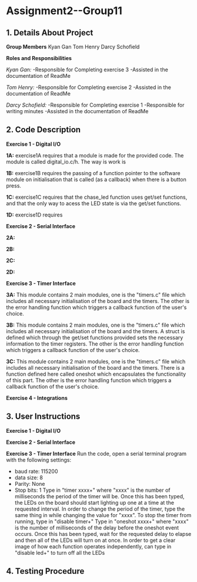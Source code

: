 # Assignment2--Group11

**1. Details About Project**
-
   
**Group Members**
Kyan Gan
Tom Henry
Darcy Schofield

**Roles and Responsibilities**

*Kyan Gan:*
-Responsible for Completing exercise 3
-Assisted in the documentation of ReadMe

*Tom Henry:*
-Responsible for Completing exercise 2
-Assisted in the documentation of ReadMe

*Darcy Schofield:*
-Responsible for Completing exercise 1
-Responsible for writing minutes
-Assisted in the documentation of ReadMe


**2. Code Description**
- 

**Exercise 1 - Digital I/O**

**1A:**
exercise1A requires that a module is made for the provided code. The module is called digital_io.c/h. The way is work is

**1B:**
exercise1B requires the passing of a function pointer to the software module on initialisation that
is called (as a callback) when there is a button press.

**1C:**
exercise1C requires that the chase_led function uses get/set functions, and that the only way to acess the LED state is via the get/set functions.

**1D:**
exercise1D requires 

**Exercise 2 - Serial Interface**

**2A:**

**2B:**

**2C:**

**2D:**


**Exercise 3 - Timer Interface**

**3A:**
This module contains 2 main modules, one is the "timers.c" file which includes all necessary initialisation of the board and the timers.
The other is the error handling function which triggers a callback function of the user's choice.

**3B:**
This module contains 2 main modules, one is the "timers.c" file which includes all necessary initialisation of the board and the timers. A struct is defined which through the get/set functions provided sets the necessary information to the timer registers.
The other is the error handling function which triggers a callback function of the user's choice.

**3C:**
This module contains 2 main modules, one is the "timers.c" file which includes all necessary initialisation of the board and the timers. There is a function defined here called oneshot which encapsulates the functionality of this part.
The other is the error handling function which triggers a callback function of the user's choice.

**Exercise 4 - Integrations**




**3. User Instructions**
-
**Exercise 1 - Digital I/O**


**Exercise 2 - Serial Interface**


**Exercise 3 - Timer Interface**
Run the code, open a serial terminal program with the following settings:
- baud rate: 115200
- data size: 8
- Parity: None
- Stop bits: 1
Type in "timer xxxx+" where "xxxx" is the number of milliseconds the period of the timer will be. Once this has been typed, the LEDs on the board should start lighting up one at a time at the requested interval.
In order to change the period of the timer, type the same thing in while changing the value for "xxxx".
To stop the timer from running, type in "disable timer+"
Type in "oneshot xxxx+" where "xxxx" is the number of milliseconds of the delay before the oneshot event occurs. Once this has been typed, wait for the requested delay to elapse and then all of the LEDs will turn on at once.
In order to get a clear image of how each function operates independently, can type in "disable led+" to turn off all the LEDs



**4. Testing Procedure**
- 
